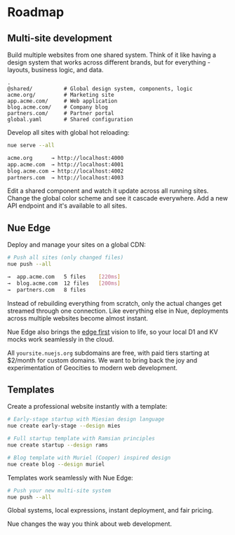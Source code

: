 
# Roadmap

## Multi-site development
Build multiple websites from one shared system. Think of it like having a design system that works across different brands, but for everything - layouts, business logic, and data.

```
.
@shared/          # Global design system, components, logic
acme.org/         # Marketing site
app.acme.com/     # Web application
blog.acme.com/    # Company blog
partners.com/     # Partner portal
global.yaml       # Shared configuration
```

Develop all sites with global hot reloading:

```sh
nue serve --all

acme.org      → http://localhost:4000
app.acme.com  → http://localhost:4001
blog.acme.com → http://localhost:4002
partners.com  → http://localhost:4003
```

Edit a shared component and watch it update across all running sites. Change the global color scheme and see it cascade everywhere. Add a new API endpoint and it's available to all sites.



## Nue Edge
Deploy and manage your sites on a global CDN:

```sh
# Push all sites (only changed files)
nue push --all

→  app.acme.com   5 files    [220ms]
→  blog.acme.com  12 files   [200ms]
→  partners.com   8 files

```

Instead of rebuilding everything from scratch, only the actual changes get streamed through one connection. Like everything else in Nue, deployments across multiple websites become almost instant.

Nue Edge also brings the [edge first](edge-first) vision to life, so your local D1 and KV mocks work seamlessly in the cloud.

All `yoursite.nuejs.org` subdomains are free, with paid tiers starting at $2/month for custom domains. We want to bring back the joy and experimentation of Geocities to modern web development.


## Templates
Create a professional website instantly with a template:

```sh
# Early-stage startup with Miesian design language
nue create early-stage --design mies

# Full startup template with Ramsian principles
nue create startup --design rams

# Blog template with Muriel (Cooper) inspired design
nue create blog --design muriel
```

Templates work seamlessly with Nue Edge:

```sh
# Push your new multi-site system
nue push --all
```

Global systems, local expressions, instant deployment, and fair pricing.

Nue changes the way you think about web development.



